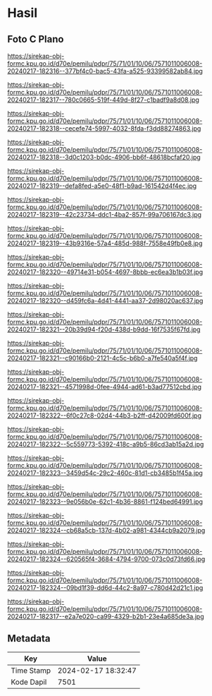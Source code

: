 # Hasil

## Foto C Plano

https://sirekap-obj-formc.kpu.go.id/d70e/pemilu/pdpr/75/71/01/10/06/7571011006008-20240217-182316--377bf4c0-bac5-43fa-a525-93399582ab84.jpg

https://sirekap-obj-formc.kpu.go.id/d70e/pemilu/pdpr/75/71/01/10/06/7571011006008-20240217-182317--780c0665-519f-449d-8f27-c1badf9a8d08.jpg

https://sirekap-obj-formc.kpu.go.id/d70e/pemilu/pdpr/75/71/01/10/06/7571011006008-20240217-182318--cecefe74-5997-4032-8fda-f3dd88274863.jpg

https://sirekap-obj-formc.kpu.go.id/d70e/pemilu/pdpr/75/71/01/10/06/7571011006008-20240217-182318--3d0c1203-b0dc-4906-bb6f-48618bcfaf20.jpg

https://sirekap-obj-formc.kpu.go.id/d70e/pemilu/pdpr/75/71/01/10/06/7571011006008-20240217-182319--defa8fed-a5e0-48f1-b9ad-161542d4f4ec.jpg

https://sirekap-obj-formc.kpu.go.id/d70e/pemilu/pdpr/75/71/01/10/06/7571011006008-20240217-182319--42c23734-ddc1-4ba2-857f-99a706167dc3.jpg

https://sirekap-obj-formc.kpu.go.id/d70e/pemilu/pdpr/75/71/01/10/06/7571011006008-20240217-182319--43b9316e-57a4-485d-988f-7558e49fb0e8.jpg

https://sirekap-obj-formc.kpu.go.id/d70e/pemilu/pdpr/75/71/01/10/06/7571011006008-20240217-182320--49714e31-b054-4697-8bbb-ec6ea3b1b03f.jpg

https://sirekap-obj-formc.kpu.go.id/d70e/pemilu/pdpr/75/71/01/10/06/7571011006008-20240217-182320--d459fc6a-4d41-4441-aa37-2d98020ac637.jpg

https://sirekap-obj-formc.kpu.go.id/d70e/pemilu/pdpr/75/71/01/10/06/7571011006008-20240217-182321--20b39d94-f20d-438d-b9dd-16f7535f67fd.jpg

https://sirekap-obj-formc.kpu.go.id/d70e/pemilu/pdpr/75/71/01/10/06/7571011006008-20240217-182321--c90166b0-2121-4c5c-b6b0-a7fe540a5f4f.jpg

https://sirekap-obj-formc.kpu.go.id/d70e/pemilu/pdpr/75/71/01/10/06/7571011006008-20240217-182321--4571998d-0fee-4944-ad61-b3ad77512cbd.jpg

https://sirekap-obj-formc.kpu.go.id/d70e/pemilu/pdpr/75/71/01/10/06/7571011006008-20240217-182322--6f0c27c8-02d4-44b3-b2ff-d42009fd600f.jpg

https://sirekap-obj-formc.kpu.go.id/d70e/pemilu/pdpr/75/71/01/10/06/7571011006008-20240217-182322--5c559773-5392-418c-a9b5-86cd3ab15a2d.jpg

https://sirekap-obj-formc.kpu.go.id/d70e/pemilu/pdpr/75/71/01/10/06/7571011006008-20240217-182323--3459d54c-29c2-460c-81d1-cb3485b1f45a.jpg

https://sirekap-obj-formc.kpu.go.id/d70e/pemilu/pdpr/75/71/01/10/06/7571011006008-20240217-182323--9e056b0e-62c1-4b36-8861-f124bed64991.jpg

https://sirekap-obj-formc.kpu.go.id/d70e/pemilu/pdpr/75/71/01/10/06/7571011006008-20240217-182324--cb68a5cb-137d-4b02-a981-4344cb9a2079.jpg

https://sirekap-obj-formc.kpu.go.id/d70e/pemilu/pdpr/75/71/01/10/06/7571011006008-20240217-182324--620565f4-3684-4794-9700-073c0d73fd66.jpg

https://sirekap-obj-formc.kpu.go.id/d70e/pemilu/pdpr/75/71/01/10/06/7571011006008-20240217-182324--09bd1f39-dd6d-44c2-8a97-c780d42d21c1.jpg

https://sirekap-obj-formc.kpu.go.id/d70e/pemilu/pdpr/75/71/01/10/06/7571011006008-20240217-182317--e2a7e020-ca99-4329-b2b1-23e4a685de3a.jpg


## Metadata

| Key        | Value               |
| ---------- | ------------------- |
| Time Stamp | 2024-02-17 18:32:47 |
| Kode Dapil | 7501                |



